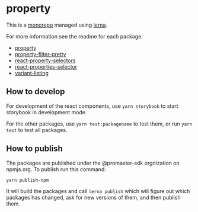 # property

This is a [monorepo](https://medium.com/@maoberlehner/monorepos-in-the-wild-33c6eb246cb9) managed using [lerna](https://lernajs.io/).

For more information see the readme for each package:

* [property](packages/property/README.md)
* [property-filter-pretty](packages/property-filter-pretty/README.md)
* [react-property-selectors](packages/react-property-selectors/README.md)
* [react-properties-selector](packages/react-properties-selector/README.md)
* [variant-listing](packages/variant-listing/README.md)

## How to develop

For development of the react components, use `yarn storybook` to start storybook in development mode.

For the other packages, use `yarn test:packagename` to test them, or run `yarn test` to test all packages.

## How to publish

The packages are published under the @promaster-sdk orgnization on npmjs.org. To publish run this command:

```
yarn publish-npm
```

It will build the packages and call `lerna publish` which will figure out which packages has changed, ask for new versions of them, and then publish them.

